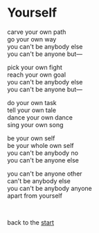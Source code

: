# Yourself

carve your own path\
go your own way\
you can't be anybody else\
you can't be anyone but—

pick your own fight\
reach your own goal\
you can't be anybody else\
you can't be anyone but—

do your own task\
tell your own tale\
dance your own dance\
sing your own song

be your own self\
be your whole own self\
you can't be anybody no\
you can't be anyone else

you can't be anyone other\
can't be anybody else\
you can't be anybody anyone\
apart from yourself

<br>

back to the [start](/)
